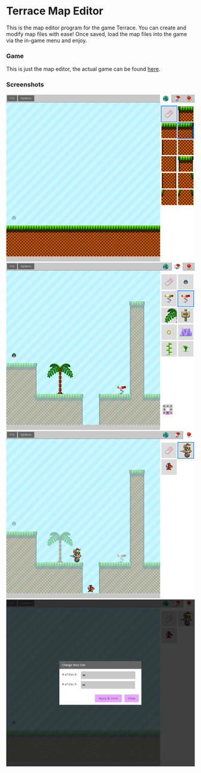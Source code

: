 # Terrace Map Editor

This is the map editor program for the game Terrace.
You can create and modify map files with ease!
Once saved, load the map files into the game via the in-game menu and enjoy.

### Game

This is just the map editor, the actual game can be found [here](https://github.com/jabes/terrace).

### Screenshots

![Tile](screenshots/ss001.png)
![Object](screenshots/ss002.png)
![Enemy](screenshots/ss003.png)
![Map](screenshots/ss004.png)
